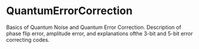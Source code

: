 # QuantumErrorCorrection

Basics of Quantum Noise and Quantum Error Correction. Description of phase flip error, amplitude error, and explanations ofthe 3-bit and 5-bit error correcting codes.
